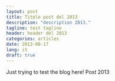 ```yaml
---
layout: post
title: Titolo post del 2013
description: "description 2013."
tagline: test tagline
header: header del 2013
categories: articles
date: 2013-08-17
lang: it
draft: true
---
```


Just trying to test the blog here! Post 2013


